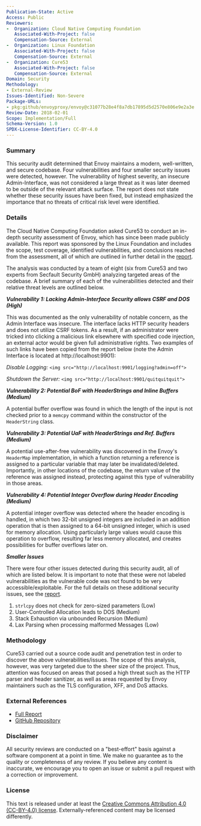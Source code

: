 ```yaml
---
Publication-State: Active
Access: Public
Reviewers:
-  Organization: Cloud Native Computing Foundation
   Associated-With-Project: false
   Compensation-Source: External
-  Organization: Linux Foundation
   Associated-With-Project: false
   Compensation-Source: External
-  Organization: Cure53
   Associated-With-Project: false
   Compensation-Source: External
Domain: Security
Methodology:
- External-Review
Issues-Identified: Non-Severe
Package-URLs:
- pkg:github/envoyproxy/envoy@c31077b28e4f8a7db17895d5d2570e806e9e2a3e
Review-Date: 2018-02-01
Scope: Implementation/Full
Schema-Version: 1.0
SPDX-License-Identifier: CC-BY-4.0
---
```


### Summary

This security audit determined that Envoy maintains a modern, well-written, and secure codebase. Four vulnerabilities and four smaller security issues were detected, however. The vulnerability of highest severity, an insecure Admin-Interface, was not considered a large threat as it was later deemed to be outside of the relevant attack surface. The report does not state whether these security issues have been fixed, but instead emphasized the importance that no threats of critical risk level were identified.

### Details

The Cloud Native Computing Foundation asked Cure53 to conduct an in-depth security assessment of Envoy, which has since been made publicly available. This report was sponsored by the Linux Foundation and includes the scope, test coverage, identified vulnerabilities, and conclusions reached from the assessment, all of which are outlined in further detail in the [report](https://github.com/envoyproxy/envoy/blob/main/docs/SECURITY_AUDIT.pdf).

The analysis was conducted by a team of eight (six from Cure53 and two experts from Secfault Security GmbH) analyzing targeted areas of the codebase. A brief summary of each of the vulnerabilities detected and their relative threat levels are outlined below.

***Vulnerability 1: Lacking Admin-Interface Security allows CSRF and DOS (High)***

This was documented as the only vulnerability of notable concern, as the Admin Interface was insecure. The interface lacks HTTP security headers and does not utilize CSRF tokens. As a result, if an administrator were tricked into clicking a malicious link elsewhere with specified code injection, an external actor would be given full administrative rights. Two examples of such links have been copied from the report below (note the Admin Interface is located at ht<span>tp://</span>localhost:9901):

*Disable Logging:*
`<img src="http://localhost:9901/logging?admin=off">`

*Shutdown the Server:*
`<img src="http://localhost:9901/quitquitquit">`

***Vulnerability 2: Potential BoF with HeaderStrings and Inline Buffers (Medium)***

A potential buffer overflow was found in which the length of the input is not checked prior to a `memcpy` command within the constructor of the `HeaderString` class.

***Vulnerability 3: Potential UaF with HeaderStrings and Ref. Buffers (Medium)***

A potential use-after-free vulnerability was discovered in the Envoy's `HeaderMap` implementation, in which a function returning a reference is assigned to a particular variable that may later be invalidated/deleted. Importantly, in other locations of the codebase, the return value of the reference was assigned instead, protecting against this type of vulnerability in those areas.

***Vulnerability 4: Potential Integer Overflow during Header Encoding (Medium)***

A potential integer overflow was detected where the header encoding is handled, in which two 32-bit unsigned integers are included in an addition operation that is then assigned to a 64-bit unsigned integer, which is used for memory allocation. Using particularly large values would cause this operation to overflow, resulting far less memory allocated, and creates possibilities for buffer overflows later on.

***Smaller Issues***

There were four other issues detected during this security audit, all of which are listed below. It is important to note that these were not labeled vulnerabilities as the vulnerable code was not found to be very accessible/exploitable. For the full details on these additional security issues, see the [report](https://github.com/envoyproxy/envoy/blob/main/docs/SECURITY_AUDIT.pdf).

1. `strlcpy` does not check for zero-sized parameters (Low)
2. User-Controlled Allocation leads to DOS (Medium)
3. Stack Exhaustion via unbounded Recursion (Medium)
4. Lax Parsing when processing malformed Messages (Low)

### Methodology

Cure53 carried out a source code audit and penetration test in order to discover the above vulnerabilities/issues. The scope of this analysis, however, was very targeted due to the sheer size of the project. Thus, attention was focused on areas that posed a high threat such as the HTTP parser and header sanitizer, as well as areas requested by Envoy maintainers such as the TLS configuration, XFF, and DoS attacks.

### External References

* [Full Report](https://github.com/envoyproxy/envoy/blob/main/docs/SECURITY_AUDIT.pdf)
* [GitHub Repository](https://github.com/envoyproxy/envoy/tree/main)

### Disclaimer

All security reviews are conducted on a "best-effort" basis against a software
component at a point in time. We make no guarantee as to the quality or completeness
of any review. If you believe any content is inaccurate, we encourage you to open
an issue or submit a pull request with a correction or improvement.

### License

This text is released under at least the
[Creative Commons Attribution 4.0 (CC-BY-4.0) license](https://creativecommons.org/licenses/by/4.0/legalcode.txt).
Externally-referenced content may be licensed differently.
